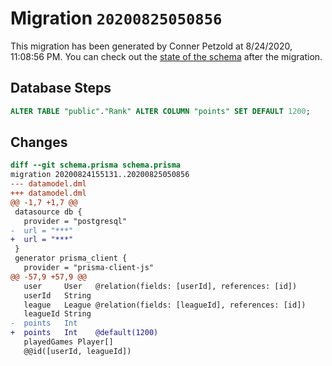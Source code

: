 # Migration `20200825050856`

This migration has been generated by Conner Petzold at 8/24/2020, 11:08:56 PM.
You can check out the [state of the schema](./schema.prisma) after the migration.

## Database Steps

```sql
ALTER TABLE "public"."Rank" ALTER COLUMN "points" SET DEFAULT 1200;
```

## Changes

```diff
diff --git schema.prisma schema.prisma
migration 20200824155131..20200825050856
--- datamodel.dml
+++ datamodel.dml
@@ -1,7 +1,7 @@
 datasource db {
   provider = "postgresql"
-  url = "***"
+  url = "***"
 }
 generator prisma_client {
   provider = "prisma-client-js"
@@ -57,9 +57,9 @@
   user     User   @relation(fields: [userId], references: [id])
   userId   String
   league   League @relation(fields: [leagueId], references: [id])
   leagueId String
-  points   Int
+  points   Int    @default(1200)
   playedGames Player[]
   @@id([userId, leagueId])
```


